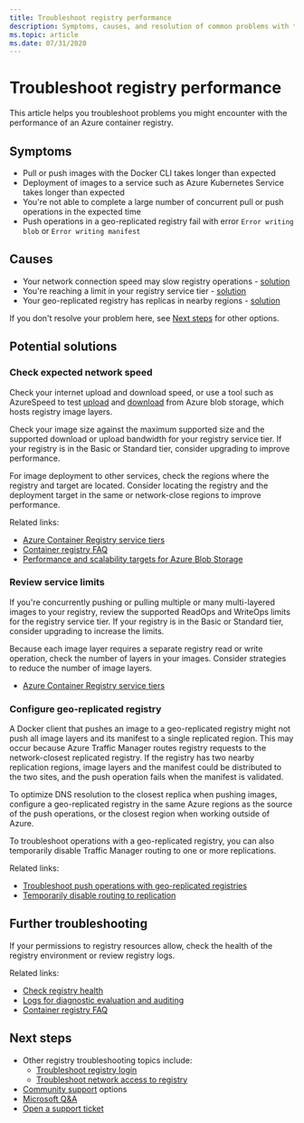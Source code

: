 ```yaml
---
title: Troubleshoot registry performance
description: Symptoms, causes, and resolution of common problems with the performance of a registry
ms.topic: article
ms.date: 07/31/2020
---
```


# Troubleshoot registry performance

This article helps you troubleshoot problems you might encounter with the performance of an Azure container registry. 

## Symptoms

* Pull or push images with the Docker CLI takes longer than expected
* Deployment of images to a service such as Azure Kubernetes Service takes longer than expected
* You're not able to complete a large number of concurrent pull or push operations in the expected time
* Push operations in a geo-replicated registry fail with error `Error writing blob` or `Error writing manifest`

## Causes

* Your network connection speed may slow registry operations - [solution](#check-network-speed)
* You're reaching a limit in your registry service tier  - [solution](#review-service-imits)
* Your geo-replicated registry has replicas in nearby regions - [solution](#configure-geo-replicated-registry)

If you don't resolve your problem here, see [Next steps](#next-steps) for other options.

## Potential solutions

### Check expected network speed

Check your internet upload and download speed, or use a tool such as AzureSpeed to test [upload](https://www.azurespeed.com/Azure/Uploadß) and [download](https://www.azurespeed.com/Azure/Download) from Azure blob storage, which hosts registry image layers.

Check your image size against the maximum supported size and the supported download or upload bandwidth for your registry service tier. If your registry is in the Basic or Standard tier, consider upgrading to improve performance. 

For image deployment to other services, check the regions where the registry and target are located. Consider locating the registry and the deployment target in the same or network-close regions to improve performance.

Related links:

* [Azure Container Registry service tiers](container-registry-skus.md)
* [Container registry FAQ](container-registry-faq.md)
* [Performance and scalability targets for Azure Blob Storage](../storage/blobs/scalability-targets.md)

### Review service limits

If you're concurrently pushing or pulling multiple or many multi-layered images to your registry, review the supported ReadOps and WriteOps limits for the registry service tier. If your registry is in the Basic or Standard tier, consider upgrading to increase the limits.

Because each image layer requires a separate registry read or write operation, check the number of layers in your images. Consider strategies to reduce the number of image layers.

* [Azure Container Registry service tiers](container-registry-skus.md)

### Configure geo-replicated registry

A Docker client that pushes an image to a geo-replicated registry might not push all image layers and its manifest to a single replicated region. This may occur because Azure Traffic Manager routes registry requests to the network-closest replicated registry. If the registry has two nearby replication regions, image layers and the manifest could be distributed to the two sites, and the push operation fails when the manifest is validated.

To optimize DNS resolution to the closest replica when pushing images, configure a geo-replicated registry in the same Azure regions as the source of the push operations, or the closest region when working outside of Azure.

To troubleshoot operations with a geo-replicated registry, you can also temporarily disable Traffic Manager routing to one or more replications.


Related links:

* [Troubleshoot push operations with geo-replicated registries](container-registry-geo-replication.md#troubleshoot-push-operations-with-geo-replicated-registries)
* [Temporarily disable routing to replication](container-registry-geo-replication.md#temporarily-disable-routing-to-replication)

## Further troubleshooting

If your permissions to registry resources allow, check the health of the registry environment or review registry logs.

Related links:

* [Check registry health](container-registry-check-health.md)
* [Logs for diagnostic evaluation and auditing](container-registry-diagnostics-audit-logs.md)
* [Container registry FAQ](container-registry-faq.md)

## Next steps

* Other registry troubleshooting topics include:
  * [Troubleshoot registry login](container-registry-troubleshoot-login.md)
  * [Troubleshoot network access to registry](container-registry-troubleshoot-access.md)
* [Community support](https://azure.microsoft.com/support/community/) options
* [Microsoft Q&A](https://docs.microsoft.com/answers/products/)
* [Open a support ticket](https://azure.microsoft.com/support/create-ticket/)


